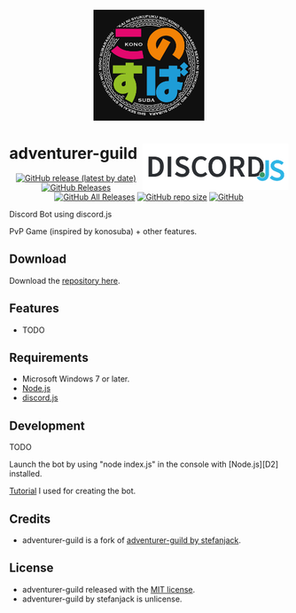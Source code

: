 <p align="center">
	<img src="./img/konosuba.png" alt="Konosuba logo" title="Konosuba logo" width="200" />
</p>

# adventurer-guild<a href="https://discord.js.org/"><img src="./img/discordjs.png" width="263" height="83" alt="discord.js" title="discord.js" align="right"></a>

<p align="center">
	<a href="https://github.com/Makazzz/adventurer-guild/releases/latest"><img alt="GitHub release (latest by date)" src="https://img.shields.io/github/v/release/Makazzz/adventurer-guild?color=0cf&logo=**Choose**"></a>
	<a href="https://github.com/Makazzz/adventurer-guild/releases/latest"><img alt="GitHub Releases" src="https://img.shields.io/github/downloads/Makazzz/adventurer-guild/latest/total?color=blue"></a>
	<a href="https://github.com/Makazzz/adventurer-guild/releases"><img alt="GitHub All Releases" src="https://img.shields.io/github/downloads/Makazzz/adventurer-guild/total?color=0cf"></a>
	<a href="https://github.com/Makazzz/adventurer-guild"><img alt="GitHub repo size" src="https://img.shields.io/github/repo-size/Makazzz/adventurer-guild?color=blue"></a>
	<a href="https://raw.githubusercontent.com/Makazzz/adventurer-guild/master/LICENSE"><img alt="GitHub" src="https://img.shields.io/github/license/Makazzz/adventurer-guild?color=0cf"></a>
</p>

Discord Bot using discord.js

PvP Game (inspired by konosuba) + other features.

## Download

Download the [repository here][D1].

[D1]: https://github.com/Makazzz/Adventurer-Guild/archive/master.zip

## Features

*	TODO

## Requirements

*	Microsoft Windows 7 or later.
*	[Node.js](https://nodejs.org/)
*	[discord.js](https://discord.js.org/)

## Development

TODO

Launch the bot by using "node index.js" in the console with [Node.js][D2] installed.

[Tutorial](https://www.digitaltrends.com/gaming/how-to-make-a-discord-bot/) I used for creating the bot.

## Credits

*	adventurer-guild is a fork of [adventurer-guild by stefanjack](https://github.com/stefanjack/adventurer-guild).

## License

*	adventurer-guild released with the [MIT license](https://raw.githubusercontent.com/Makazzz/adventurer-guild/master/LICENSE).
*	adventurer-guild by stefanjack is unlicense.
